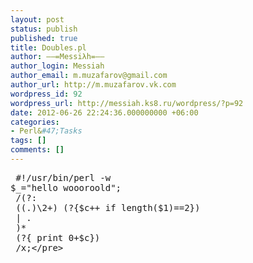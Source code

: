 ```yaml
---
layout: post
status: publish
published: true
title: Doubles.pl
author: ––=Messiλh=––
author_login: Messiah
author_email: m.muzafarov@gmail.com
author_url: http://m.muzafarov.vk.com
wordpress_id: 92
wordpress_url: http://messiah.ks8.ru/wordpress/?p=92
date: 2012-06-26 22:24:36.000000000 +06:00
categories:
- Perl&#47;Tasks
tags: []
comments: []
---
```

<pre class="brush: perl; gutter: true">
 #!&#47;usr&#47;bin&#47;perl -w
$_="hello woooroold";
 &#47;(?:
 ((.)\2+) (?{$c++ if length($1)==2})
 | .
 )*
 (?{ print 0+$c})
 &#47;x;<&#47;pre>
&nbsp;
